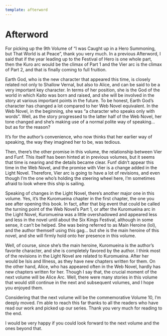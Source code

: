 ```yaml
---
template: afterword
---
```


# Afterword

For picking up the 9th Volume of “I was Caught up in a Hero Summoning, but That
World is at Peace”, thank you very much. In a previous Afterword, I said that if
the year leading up to the Festival of Hero is one whole part, then the Kuro arc
would be the climax of Part 1 and the Vier arc is the climax of Part 2, and that
is finally coming to full fruition.

Earth God, who is the new character that appeared this time, is closely related
not only to Shallow Vernal, but also to Alice, and can be said to be a very
important key character. In terms of her position, she is the God of the world
in which Kaito was born and raised, and she will be involved in the story at
various important points in the future. To be honest, Earth God’s character has
changed a lot compared to her Web Novel equivalent. In the Web Novel, in the
beginning, she was “a character who speaks only with words”. Well, as the story
progressed to the latter half of the Web Novel, her tone changed and she’s
making use of a normal polite way of speaking... but as for the reason?

It’s for the author’s convenience, who now thinks that her earlier way of
speaking, the way they imagined her to be, was tedious.

Then, there’s the other promise in this volume, the relationship between Vier
and Funf. This itself has been hinted at in previous volumes, but it seems that
time is nearing and the details became clear. Funf didn’t appear this time in
the Web Novel, and the promise with Vier is a change added in the Light Novel.
Therefore, Vier arc is going to have a lot of revisions, and even though I’m the
one who’s holding the steering wheel here, I’m sometimes afraid to look where
this ship is sailing.

Speaking of changes in the Light Novel, there’s another major one in this
volume. Yes, it’s the Kuromueina chapter in the first chapter, the one you see
after opening this book. In fact, after that big event that could be called the
turning point of the Web Novel’s Part 1, or after the Kuromueina arc in the
Light Novel, Kuromueina was a little overshadowed and appeared less and less in
the novel until about the Six Kings Festival, although in some sense, it can’t
be helped. She was being referred to as Main Heroine (lol), and the author
themself using this gag... but she is the main heroine of this novel, and she
will firmly hold onto her presence in this volume.

Well, of course, since she’s the main heroine, Kuromueina is the author’s
favorite character, and she is completely favored by the author. I think most of
the revisions in the Light Novel are related to Kuromueina. After her would be
Isis and Illness, as they have new chapters written for them. On the other hand,
Alice, who has appeared often in the Web Novel, hardly has new chapters written
for her. Though I say that, the crucial moment of the next volume will be Alice
Arc. Well, there were many stories in this volume that would still continue in
the next and subsequent volumes, and I hope you enjoyed them.

Considering that the next volume will be the commemorative Volume 10, I’m deeply
moved. I’m able to reach this far thanks to all the readers who have read our
work and picked up our series. Thank you very much for reading to the end.

I would be very happy if you could look forward to the next volume and the ones
beyond that.

